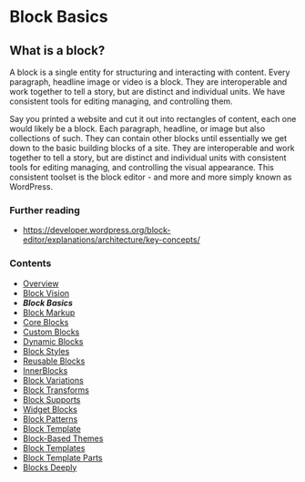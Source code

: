 # Block Basics

## What is a block?
A block is a single entity for structuring and interacting with content. Every paragraph, headline image or video is a block. They are interoperable and work together to tell a story, but are distinct and individual units. We have consistent tools for editing managing, and controlling them.

Say you printed a website and cut it out into rectangles of content, each one would likely be a block. Each paragraph, headline, or image but also collections of such. They can contain other blocks until essentially we get down to the basic building blocks of a site. They are interoperable and work together to tell a story, but are distinct and individual units with consistent tools for editing managing, and controlling the visual appearance. This consistent toolset is the block editor - and more and more simply known as WordPress.

### Further reading
- https://developer.wordpress.org/block-editor/explanations/architecture/key-concepts/ 


### Contents
- [Overview](01-overview.md)
- [Block Vision](02-block-vision.md)
- ***Block Basics***
- [Block Markup](04-block-markup.md)
- [Core Blocks](05-core-blocks.md)
- [Custom Blocks](06-custom-blocks.md)
- [Dynamic Blocks](07-dynamic-blocks.md)
- [Block Styles](08-block-styles.md)
- [Reusable Blocks](09-reusable-blocks.md)
- [InnerBlocks](10-innerblocks.md)
- [Block Variations](11-block-variations.md)
- [Block Transforms](12-block-transforms.md)
- [Block Supports](13-block-supports.md)
- [Widget Blocks](14-widget-blocks.md)
- [Block Patterns](15-block-patterns.md)
- [Block Template](16-block-template.md)
- [Block-Based Themes](17-block-based-themes.md)
- [Block Templates](18-block-templates.md)
- [Block Template Parts](19-block-template-parts.md)
- [Blocks Deeply](20-blocks-deeply.md)